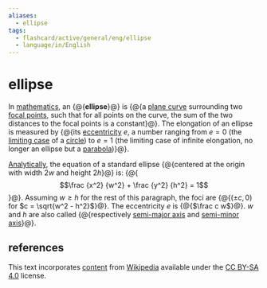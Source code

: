 ```yaml
---
aliases:
  - ellipse
tags:
  - flashcard/active/general/eng/ellipse
  - language/in/English
---
```


# ellipse

In [mathematics](mathematics.md), an {@{__ellipse__}@} is {@{a [plane curve](plane%20curve.md) surrounding two [focal points](focus%20(geometry).md), such that for all points on the curve, the sum of the two distances to the focal points is a constant}@}. The elongation of an ellipse is measured by {@{its [eccentricity](eccntricity%20(mathematics).md) $e$, a number ranging from $e = 0$ (the [limiting case](limiting%20case%20(mathematics).md) of a [circle](circle.md)) to $e = 1$ (the limiting case of infinite elongation, no longer an ellipse but a [parabola](parabola.md))}@}. <!--SR:!2025-08-23,310,330!2025-03-13,130,270!2025-03-05,163,310-->

[Analytically](analytic%20geometry.md), the equation of a standard ellipse {@{centered at the origin with width $2w$ and height $2h$}@} is: {@{$$\frac {x^2} {w^2} + \frac {y^2} {h^2} = 1$$}@}. Assuming $w \ge h$ for the rest of this paragraph, the foci are {@{$(\pm c, 0)$ for $c = \sqrt{w^2 - h^2}$}@}. The eccentricity $e$ is {@{$\frac c w$}@}. $w$ and $h$ are also called {@{respectively [semi-major axis](semi-major%20and%20semi-minor%20axes.md) and [semi-minor axis](semi-major%20and%20semi-minor%20axes.md)}@}. <!--SR:!2026-08-30,569,310!2026-09-13,602,330!2025-07-19,142,250!2025-04-02,176,270!2025-03-16,171,310-->

## references

This text incorporates [content](https://en.wikipedia.org/wiki/ellipse) from [Wikipedia](Wikipedia.md) available under the [CC BY-SA 4.0](https://creativecommons.org/licenses/by-sa/4.0/) license.
